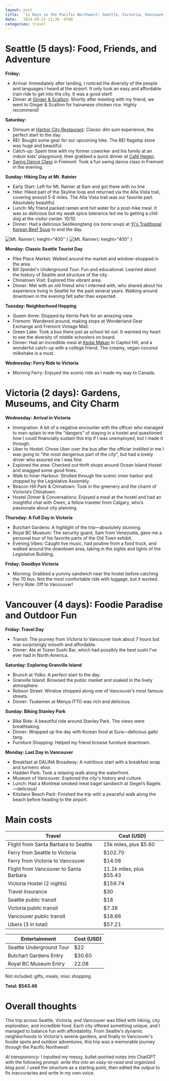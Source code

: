 ```yaml
---
layout: post
title:  "11 Days in the Pacific Northwest: Seattle, Victoria, Vancouver"
date:   2024-09-23 11:30 -0700
categories: travel
---
```


# Seattle (5 days): Food, Friends, and Adventure

**Friday:**
* Arrival: Immediately after landing, I noticed the diversity of the people and languages I heard at the airport. It only took an easy and affordable train ride to get into the city. It was a good start!
* Dinner at [Ginger & Scallion](https://maps.app.goo.gl/Qcgmcxf2Dfg27Pvr6): Shortly after meeting with my friend, we went to Ginger & Scallion for hainanese chicken rice. Highly recommend!

**Saturday:**
* Dimsum at [Harbor City Restaurant](https://maps.app.goo.gl/XzMyyi9RqqnMnx2R8): Classic dim sum experience, the perfect start to the day.
* REI: Bought some gear for our upcoming hike. The REI flagship store was huge and beautiful.
* Catch-up: Spent time with my former coworker and his family at an indoor kids' playground, then grabbed a quick dinner at [Café Hagen](https://maps.app.goo.gl/oZLkCwTYP3EwZ3rH8).
* [Swing Dance Class](https://www.swingdancesct.com/) in Fremont: Took a fun swing dance class in Fremont in the evening.

**Sunday: Hiking Day at Mt. Rainier**
* Early Start: Left for Mt. Rainier at 6am and got there with no line
* Hike: Hiked part of the Skyline loop and returned via the Alta Vista trail, covering around 5-6 miles. The Alta Vista trail was our favorite part. Absolutely beautiful.
* Lunch: My friend packed ramen and hot water for a post-hike meal. It was so delicious but my weak spice tolerance led me to getting a chili dog at the visitor center. 10/10.
* Dinner: Had a delicious Seolleongtang (ox bone soup) at [Yi's Traditional Korean Beef Soup](https://maps.app.goo.gl/Ds2mMQ3x1eib6ZRc7) to end the day.

![Mt. Rainier](/assets/images/2024-09-23-pacific-northwest/mt-rainier-1.jpeg){: height="400" }
![Mt. Rainier](/assets/images/2024-09-23-pacific-northwest/mt-rainier-2.jpeg){: height="400" }

**Monday: Classic Seattle Tourist Day**
* Pike Place Market: Walked around the market and window-shopped in the area.
* Bill Speidel's Underground Tour: Fun and educational. Learned about the history of Seattle and structure of the city.
* Chinatown Visit: Explored this vibrant area.
* Dinner: Met with an old friend who I interned with, who shared about his experience living in Seattle for the past several years. Walking around downtown in the evening felt safer than expected.

**Tuesday: Neighborhood Hopping**
* Queen Anne: Stopped by Kerrie Park for an amazing view.
* Fremont: Wandered around, making stops at Wonderland Gear Exchange and Fremont Vintage Mall.
* Green Lake: Took a bus there just as school let out. It warmed my heart to see the diversity of middle schoolers on board.
* Dinner: Had an incredible meal at [Kedai Makan](https://maps.app.goo.gl/7YYo4RdN3yhEkKgo8) in Capitol Hill, and a wonderful catch-up with a college friend. The creamy, vegan coconut milkshake is a must.

**Wednesday: Ferry Ride to Victoria**
* Morning Ferry: Enjoyed the scenic ride as I made my way to Canada.

# Victoria (2 days): Gardens, Museums, and City Charm

**Wednesday: Arrival in Victoria**
* Immigration: A bit of a negative encounter with the officer who managed to man-splain to me the "dangers" of staying in a hostel and questioned how I could financially sustain this trip if I was unemployed, but I made it through.
* Uber to Hostel: Chose Uber over the bus after the officier instilled in me I was going to "the most dangerous part of the city", but had a lovely driver who assured me I was fine.
* Explored the area: Checked out thrift shops around Ocean Island Hostel and snagged some good fines.
* Walk to Inner Harbour: Strolled through the scenic inner harbor and stopped by the Legislative Assembly.
* Beacon Hill Park & Chinatown: Took in the greenery and the charm of Victoria’s Chinatown.
* Hostel Dinner & Conversations: Enjoyed a meal at the hostel and had an insightful chat with Owen, a fellow traveler from Calgary, who’s passionate about city planning.

**Thursday: A Full Day in Victoria**
* Butchart Gardens: A highlight of the trip—absolutely stunning.
* Royal BC Museum: The security guard, Sam from Venezuela, gave me a personal tour of his favorite parts of the Old Town exhibit.
* Evening Vibes: Caught live music, had poutine from a food truck, and walked around the downtown area, taking in the sights and lights of the Legislative Building.

**Friday: Goodbye Victoria**
* Morning: Grabbed a yummy sandwich near the hostel before catching the 70 bus. Not the most comfortable ride with luggage, but it worked.
* Ferry Ride: Off to Vancouver!

# Vancouver (4 days): Foodie Paradise and Outdoor Fun

**Friday: Travel Day**
* Transit: The journey from Victoria to Vancouver took about 7 hours but was surprisingly smooth and affordable.
* Dinner: Ate at Tozen Sushi Bar, which had possibly the best sushi I’ve ever had in North America.

**Saturday: Exploring Granville Island**
* Brunch at Yolks: A perfect start to the day.
* Granville Island: Browsed the public market and soaked in the lively atmosphere.
* Robson Street: Window shopped along one of Vancouver’s most famous streets.
* Dinner: Tsukemen at Menya ITTO was rich and delicious.

**Sunday: Biking Stanley Park**
* Bike Ride: A beautiful ride around Stanley Park. The views were breathtaking.
* Dinner: Wrapped up the day with Korean food at Sura—delicious galbi tang.
* Furniture Shopping: Helped my friend browse furniture downtown.

**Monday: Last Day in Vancouver**
* Breakfast at DALINA Broadway: A nutritious start with a breakfast wrap and turmeric elixir.
* Hadden Park: Took a relaxing walk along the waterfront.
* Museum of Vancouver: Explored the city's history and culture.
* Lunch: Had a Montreal smoked meat bagel sandwich at Siegel’s Bagels—delicious!
* Kitsilano Beach Park: Finished the trip with a peaceful walk along the beach before heading to the airport.


# Main costs

| Travel | Cost (USD) |
| ----------- | ----------- |
| Flight from Santa Barbara to Seattle | 15k miles, plus $5.60 |
| Ferry from Seattle to Victoria | $102.70 | 
| Ferry from Victoria to Vancouver  | $14.08 |
| Flight from Vancouver to Santa Barbara | 11.1k miles, plus $55.43|
| Victoria Hostel (2 nights)  | $159.74 |
| Travel Insurance  | $30 |
| Seattle public transit | $18 |
| Victoria public transit | $7.38 |
| Vancouver public transit | $18.66 |
| Ubers (3 in total) | $57.21 |

| Entertainment | Cost (USD) |
| ----------- | ----------- |
| Seattle Underground Tour | $22 |
| Butchart Gardens Entry | $30.60 |
| Royal BC Museum Entry | 22.08 |

Not included: gifts, meals, misc shopping

**Total: $543.48**



# Overall thoughts

This trip across Seattle, Victoria, and Vancouver was filled with hiking, city exploration, and incredible food. Each city offered something unique, and I managed to balance fun with affordability. From Seattle's dynamic neighborhoods to Victoria's serene gardens, and finally to Vancouver's foodie spots and outdoor adventures, this trip was a memorable journey through the Pacific Northwest!


*AI transparency:* I inputted my messy, bullet-pointed notes into ChatGPT with the following prompt: *write this into an easy-to-read and organized blog post*. I used the structure as a starting point, then edited the output to fix inaccuracies and write in my own voice.
